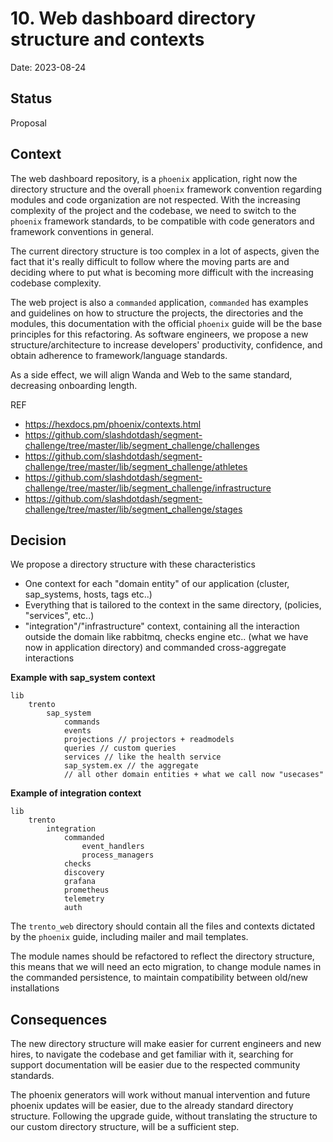 # 10. Web dashboard directory structure and contexts

Date: 2023-08-24

## Status

Proposal

## Context

The web dashboard repository, is a `phoenix` application, right now the directory structure and the overall `phoenix` framework convention regarding modules and code organization are not respected.
With the increasing complexity of the project and the codebase, we need to switch to the `phoenix` framework standards, to be compatible with code generators and framework conventions in general.

The current directory structure is too complex in a lot of aspects, given the fact that it's really difficult to follow where the moving parts are and deciding where to put what is becoming more difficult with the increasing codebase complexity.

The web project is also a `commanded` application, `commanded` has examples and guidelines on how to structure the projects, the directories and the modules, this documentation with the official  `phoenix` guide will be the base principles for this refactoring.
As software engineers, we propose a new structure/architecture to increase developers' productivity, confidence, and obtain adherence to framework/language standards.

As a side effect, we will align Wanda and Web to the same standard, decreasing onboarding length.

REF

- https://hexdocs.pm/phoenix/contexts.html
- https://github.com/slashdotdash/segment-challenge/tree/master/lib/segment_challenge/challenges
- https://github.com/slashdotdash/segment-challenge/tree/master/lib/segment_challenge/athletes
- https://github.com/slashdotdash/segment-challenge/tree/master/lib/segment_challenge/infrastructure
- https://github.com/slashdotdash/segment-challenge/tree/master/lib/segment_challenge/stages

## Decision

We propose a directory structure with these characteristics

- One context for each "domain entity" of our application (cluster, sap_systems, hosts, tags etc..)
- Everything that is tailored to the context in the same directory, (policies, "services", etc..)
- "integration"/"infrastructure" context, containing all the interaction outside the domain like rabbitmq, checks engine etc.. (what we have now in application directory) and commanded cross-aggregate interactions


**Example with sap_system context**

```
lib
    trento
        sap_system
            commands
            events
            projections // projectors + readmodels
            queries // custom queries
            services // like the health service
            sap_system.ex // the aggregate
            // all other domain entities + what we call now "usecases"
```

**Example of integration context**

```
lib
    trento
        integration
            commanded
                event_handlers
                process_managers
            checks
            discovery
            grafana
            prometheus
            telemetry
            auth
```


The `trento_web` directory should contain all the files and contexts dictated by the `phoenix` guide, including mailer and mail templates. 

The module names should be refactored to reflect the directory structure, this means that we will need an ecto migration, to change module names in the commanded persistence, to maintain compatibility between old/new installations

## Consequences

The new directory structure will make easier for current engineers and new hires, to navigate the codebase and get familiar with it, searching for support documentation will be easier due to the respected community standards.

The phoenix generators will work without manual intervention and future phoenix updates will be easier, due to the already standard directory structure. Following the upgrade guide, without translating the structure to our custom directory structure, will be a sufficient step.
